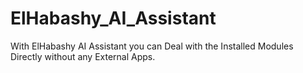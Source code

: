 # ElHabashy_AI_Assistant
With ElHabashy AI Assistant you can Deal with the Installed Modules Directly without any External Apps.
